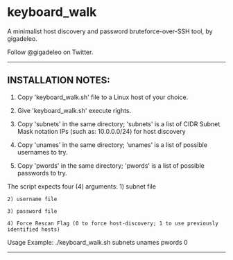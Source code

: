 # keyboard_walk
A minimalist host discovery and password bruteforce-over-SSH tool, by gigadeleo.

Follow @gigadeleo on Twitter.

----------------------------------------------
INSTALLATION NOTES:
----------------------------------------------

  1) Copy 'keyboard_walk.sh' file to a Linux host of your choice.
  
  2) Give 'keyboard_walk.sh' execute rights.
  
  3) Copy 'subnets' in the same directory; 'subnets' is a list of CIDR Subnet Mask notation IPs (such as: 10.0.0.0/24) for host discovery
  
  4) Copy 'unames' in the same directory; 'unames' is a list of possible usernames to try.
  
  5) Copy 'pwords' in the same directory; 'pwords' is a list of possible passwords to try.
  

  The script expects four (4) arguments:
    1) subnet file
    
    2) username file
    
    3) password file
    
    4) Force Rescan Flag (0 to force host-discovery; 1 to use previously identified hosts)
    
  Usage Example:
    ./keyboard_walk.sh subnets unames pwords 0
    
----------------------------------------------

